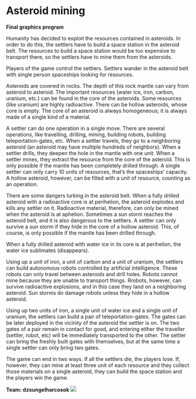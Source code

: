 # Asteroid mining
**Final graphics program**

Humanity has decided to exploit the resources contained in asteroids. In order to do this, the settlers have to build a space station in the asteroid belt. The resources to build a space station would be too expensive to transport there, so the settlers have to mine them from the asteroids.

Players of the game control the settlers. Settlers wander in the asteroid belt with single person spaceships looking for resources.

Asteroids are covered in rocks. The depth of this rock mantle can vary from asteroid to asteroid. The important resources (water ice, iron, carbon, uranium, etc.) can be found in the core of the asteroids. Some resources (like uranium) are highly radioactive. There can be hollow asteroids, whose core is empty. The core of an asteroid is always homogeneous; it is always made of a single kind of a material.

A settler can do one operation in a single move. There are several operations, like travelling, drilling, mining, building robots, building teleportation-gates, etc. When a settler travels, they go to a neighboring asteroid (an asteroid may have multiple hundreds of neighbors). When a settler drills, they deepen the hole in the mantle with one unit. When a settler mines, they extract the resource from the core of the asteroid. This is only possible if the mantle has been completely drilled through. A single settler can only carry 10 units of resources, that’s the spaceships’ capacity. A hollow asteroid, however, can be filled with a unit of resource, counting as an operation.

There are some dangers lurking in the asteroid belt. When a fully drilled asteroid with a radioactive core is at perihelion, the asteroid explodes and kills any settler on it. Radioactive material, therefore, can only be mined when the asteroid is at aphelion. Sometimes a sun storm reaches the asteroid belt, and it is also dangerous to the settlers. A settler can only survive a sun storm if they hide in the core of a hollow asteroid. This, of course, is only possible if the mantle has been drilled through.

When a fully drilled asteroid with water ice in its core is at perihelion, the water ice sublimates (disappears).

Using up a unit of iron, a unit of carbon and a unit of uranium, the settlers can build autonomous robots controlled by artificial intelligence. These robots can only travel between asteroids and drill holes. Robots cannot mine because they are unable to transport things. Rrobots, however, can survive radioactive explosions, and in this case they land on a neighboring asteroid. Sun storms do damage robots unless they hide in a hollow asteroid.

Using up two units of iron, a single unit of water ice and a single unit of uranium, the settlers can build a pair of teleportation-gates. The gates can be later deployed in the vicinity of the asteroid the settler is on. The two gates of a pair remain in contact for good, and entering either the traveller (settler, robot, etc) will be immediately transported to the other. The settler can bring the freshly built gates with themselves, but at the same time a single settler can only bring two gates. 

The game can end in two ways. If all the settlers die, the players lose. If, however, they can mine at least three unit of each resource and they collect those materials on a single asteroid, they can build the space station and the players win the game.

**Team: dzsungelharcosok**
![](https://github.com/borosboyo/dzsungelharcosok/blob/final/dzsungelharcosok.png)
